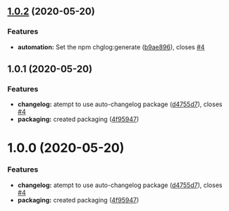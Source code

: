 ## [1.0.2](https://github.com/jgwill/practicing_structured_commits__2005/compare/v1.0.1...v1.0.2) (2020-05-20)


### Features

* **automation:** Set the npm chglog:generate ([b9ae896](https://github.com/jgwill/practicing_structured_commits__2005/commit/b9ae896ecdcd7ba513929c0315b685c96d7e0eb0)), closes [#4](https://github.com/jgwill/practicing_structured_commits__2005/issues/4)




## 1.0.1 (2020-05-20)


### Features

* **changelog:** atempt to use auto-changelog package ([d4755d7](https://github.com/jgwill/practicing_structured_commits__2005/commit/d4755d7da01394d09505ed187a9dcb8e878a27e8)), closes [#4](https://github.com/jgwill/practicing_structured_commits__2005/issues/4)
* **packaging:** created packaging ([4f95947](https://github.com/jgwill/practicing_structured_commits__2005/commit/4f95947a4d36e49484f14bfb145d98f1ba475e40))



# 1.0.0 (2020-05-20)


### Features

* **changelog:** atempt to use auto-changelog package ([d4755d7](https://github.com/jgwill/practicing_structured_commits__2005/commit/d4755d7da01394d09505ed187a9dcb8e878a27e8)), closes [#4](https://github.com/jgwill/practicing_structured_commits__2005/issues/4)
* **packaging:** created packaging ([4f95947](https://github.com/jgwill/practicing_structured_commits__2005/commit/4f95947a4d36e49484f14bfb145d98f1ba475e40))



